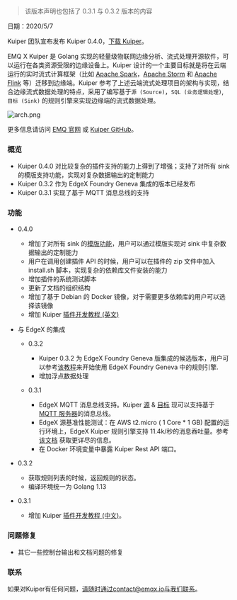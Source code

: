 > 该版本声明也包括了 0.3.1 与 0.3.2 版本的内容

日期：2020/5/7

Kuiper 团队宣布发布 Kuiper 0.4.0，[下载 Kuiper](https://github.com/lf-edge/ekuiper)。

EMQ X Kuiper 是 Golang 实现的轻量级物联网边缘分析、流式处理开源软件，可以运行在各类资源受限的边缘设备上。Kuiper 设计的一个主要目标就是将在云端运行的实时流式计算框架（比如 [Apache Spark](https://spark.apache.org/)，[Apache Storm](https://storm.apache.org/) 和 [Apache Flink](https://flink.apache.org/) 等）迁移到边缘端。Kuiper 参考了上述云端流式处理项目的架构与实现，结合边缘流式数据处理的特点，采用了编写基于`源 (Source)`，`SQL (业务逻辑处理)`, `目标 (Sink)` 的规则引擎来实现边缘端的流式数据处理。

![arch.png](https://static.emqx.net/images/930d8c9a80229f6f88b7b6c4648a32d7.png)

更多信息请访问 [EMQ 官网](https://github.com/lf-edge/ekuiper) 或 [Kuiper GitHub](https://github.com/emqx/kuiper)。

### 概览

- Kuiper 0.4.0 对比较复杂的插件支持的能力上得到了增强；支持了对所有 sink 的模版支持功能，实现对复杂数据输出的定制能力
- Kuiper 0.3.2 作为 EdgeX Foundry Geneva 集成的版本已经发布
- Kuiper 0.3.1 实现了基于 MQTT 消息总线的支持

### 功能

- 0.4.0

  - 增加了对所有 sink 的[模版功能](https://github.com/emqx/kuiper/blob/develop/docs/en_US/rules/overview.md#data-template)，用户可以通过模版实现对 sink 中复杂数据输出的定制能力
  - 用户在调用创建插件 API 的时候，用户可以在插件的 zip 文件中加入 install.sh 脚本，实现复杂的依赖库文件安装的能力
  - 增加插件的系统测试脚本
  - 更新了文档的组织结构
  - 增加了基于 Debian 的 Docker 镜像，对于需要更多依赖库的用户可以选择该镜像
  - 增加 Kuiper [插件开发教程 (英文)](https://github.com/emqx/kuiper/blob/develop/docs/en_US/plugins/plugins_tutorial.md)

- 与 EdgeX 的集成

  - 0.3.2
    - Kuiper 0.3.2 为 EdgeX Foundry Geneva 版集成的候选版本，用户可以参考[该教程](https://github.com/emqx/kuiper/blob/master/docs/en_US/edgex/edgex_rule_engine_tutorial.md)来开始使用 EdgeX Foundry Geneva 中的规则引擎.
    - 增加浮点数据处理

  - 0.3.1
    - EdgeX MQTT 消息总线支持。Kuiper [源](https://github.com/emqx/kuiper/blob/master/docs/zh_CN/rules/sources/edgex.md) & [目标](https://github.com/emqx/kuiper/blob/master/docs/zh_CN/rules/sinks/edgex.md) 现可以支持基于 [MQTT 服务器](https://www.emqx.io/zh)的消息总线。
    - EdgeX 源基准性能测试：在  AWS t2.micro ( 1 Core * 1 GB) 配置的运行环境上，EdgeX Kuiper 规则引擎支持 11.4k/秒的消息吞吐量。参考[该文档](https://github.com/emqx/kuiper/tree/master#edgex-throughput-test) 获取更详尽的信息。
    - 在 Docker 环境变量中暴露 Kuiper Rest API 端口。

- 0.3.2 

  - 获取规则列表的时候，返回规则的状态。
  - 编译环境统一为 Golang 1.13

- 0.3.1

  - 增加 Kuiper [插件开发教程 (中文)](https://github.com/emqx/kuiper/blob/develop/docs/zh_CN/plugins/plugins_tutorial.md)。


### 问题修复

- 其它一些控制台输出和文档问题的修复

### 联系

如果对Kuiper有任何问题，请随时通过contact@emqx.io与我们联系。
